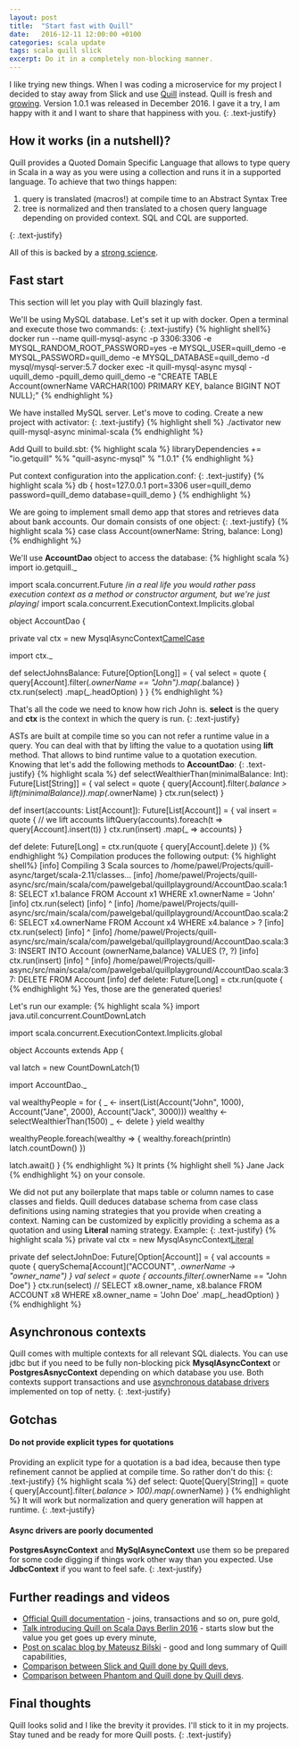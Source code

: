 ```yaml
---
layout: post
title:  "Start fast with Quill"
date:   2016-12-11 12:00:00 +0100
categories: scala update
tags: scala quill slick
excerpt: Do it in a completely non-blocking manner.
---
```

I like trying new things. When I was coding a microservice for
my project I decided to stay away from Slick and use [Quill][quill] instead.
Quill is fresh and [growing][quill-popularity].
Version 1.0.1 was released in December 2016.
I gave it a try, I am happy with it and I want to share that happiness with you.
{: .text-justify}

## How it works (in a nutshell)?
Quill provides a Quoted Domain Specific Language that allows to
type query in Scala in a way as you were using a collection and runs it in a supported language.
To achieve that two things happen:
<ol>
<li> query is translated (macros!) at compile time to an Abstract Syntax Tree </li>
<li> tree is normalized and then translated to a chosen query language depending on provided context.
 SQL and CQL are supported.</li>
 </ol>
 {: .text-justify}

All of this is backed by a [strong science][quill-science].

## Fast start
This section will let you play with Quill blazingly fast.

We'll be using MySQL database.
Let's set it up with docker.
Open a terminal and execute those two commands:
{: .text-justify}
{% highlight shell%}
docker run --name quill-mysql-async -p 3306:3306 -e MYSQL_RANDOM_ROOT_PASSWORD=yes -e MYSQL_USER=quill_demo -e MYSQL_PASSWORD=quill_demo -e MYSQL_DATABASE=quill_demo -d mysql/mysql-server:5.7
docker exec -it quill-mysql-async mysql -uquill_demo -pquill_demo quill_demo -e "CREATE TABLE Account(ownerName VARCHAR(100) PRIMARY KEY, balance BIGINT NOT NULL);"
{% endhighlight %}

We have installed MySQL server.
Let's move to coding.
Create a new project with activator:
{: .text-justify}
{% highlight shell %}
./activator new quill-mysql-async minimal-scala
{% endhighlight %}

Add Quill to build.sbt:
{% highlight scala %}
libraryDependencies += "io.getquill" %% "quill-async-mysql" % "1.0.1"
{% endhighlight %}

Put context configuration into the application.conf:
{: .text-justify}
{% highlight scala %}
db {
  host=127.0.0.1
  port=3306
  user=quill_demo
  password=quill_demo
  database=quill_demo
}
{% endhighlight %}

We are going to implement small demo app that stores and retrieves data about bank accounts.
Our domain consists of one object:
{: .text-justify}
{% highlight scala %}
case class Account(ownerName: String, balance: Long)
{% endhighlight %}

We'll use **AccountDao** object to access the database:
{% highlight scala %}
import io.getquill._

import scala.concurrent.Future
/*in a real life you would rather pass execution context as
  a method or constructor argument, but we're just playing*/
import scala.concurrent.ExecutionContext.Implicits.global

object AccountDao {

  private val ctx = new MysqlAsyncContext[CamelCase]("db")

  import ctx._

  def selectJohnsBalance: Future[Option[Long]] = {
    val select = quote {
      query[Account].filter(_.ownerName == "John").map(_.balance)
    }
    ctx.run(select)
      .map(_.headOption)
  }
}
{% endhighlight %}

That's all the code we need to know how rich John is.
**select** is the query and **ctx** is the context in which the query is run.
{: .text-justify}

ASTs are built at compile time so you can not refer a runtime value in a query.
You can deal with that by lifting the value to a quotation using **lift** method.
That allows to bind runtime value to a quotation execution.
Knowing that let's add the following methods to **AccountDao**:
{: .text-justify}
{% highlight scala %}
def selectWealthierThan(minimalBalance: Int): Future[List[String]] = {
  val select = quote {
    query[Account].filter(_.balance > lift(minimalBalance)).map(_.ownerName)
  }
  ctx.run(select)
}

def insert(accounts: List[Account]): Future[List[Account]] = {
  val insert = quote {
    // we lift accounts
    liftQuery(accounts).foreach(t => query[Account].insert(t))
  }
  ctx.run(insert)
     .map(_ => accounts)
}

def delete: Future[Long] = ctx.run(quote {
  query[Account].delete
})
{% endhighlight %}
Compilation produces the following output:
{% highlight shell%}
[info] Compiling 3 Scala sources to /home/pawel/Projects/quill-async/target/scala-2.11/classes...
[info] /home/pawel/Projects/quill-async/src/main/scala/com/pawelgebal/quillplayground/AccountDao.scala:18: SELECT x1.balance FROM Account x1 WHERE x1.ownerName = 'John'
[info]     ctx.run(select)
[info]            ^
[info] /home/pawel/Projects/quill-async/src/main/scala/com/pawelgebal/quillplayground/AccountDao.scala:26: SELECT x4.ownerName FROM Account x4 WHERE x4.balance > ?
[info]     ctx.run(select)
[info]            ^
[info] /home/pawel/Projects/quill-async/src/main/scala/com/pawelgebal/quillplayground/AccountDao.scala:33: INSERT INTO Account (ownerName,balance) VALUES (?, ?)
[info]     ctx.run(insert)
[info]            ^
[info] /home/pawel/Projects/quill-async/src/main/scala/com/pawelgebal/quillplayground/AccountDao.scala:37: DELETE FROM Account
[info]   def delete: Future[Long] = ctx.run(quote {
{% endhighlight %}
Yes, those are the generated queries!

Let's run our example:
{% highlight scala %}
import java.util.concurrent.CountDownLatch

import scala.concurrent.ExecutionContext.Implicits.global

object Accounts extends App {

  val latch = new CountDownLatch(1)

  import AccountDao._

  val wealthyPeople = for {
    _ <- insert(List(Account("John", 1000), Account("Jane", 2000), Account("Jack", 3000)))
    wealthy <- selectWealthierThan(1500)
    _ <- delete
  } yield wealthy

  wealthyPeople.foreach(wealthy => {
    wealthy.foreach(println)
    latch.countDown()
  })

  latch.await()
}
{% endhighlight %}
It prints
{% highlight shell %}
Jane
Jack
{% endhighlight %}
on your console.

We did not put any boilerplate that maps table or column names to case classes and fields.
Quill deduces database schema from case class definitions using naming strategies that you provide when creating a context.
Naming can be customized by explicitly providing a schema as a quotation and using **Literal** naming strategy.
Example:
{: .text-justify}
{% highlight scala %}
private val ctx = new MysqlAsyncContext[Literal]("db")

private def selectJohnDoe: Future[Option[Account]] = {
   val accounts = quote {
     querySchema[Account]("ACCOUNT", _.ownerName -> "owner_name")
   }
   val select = quote {
     accounts.filter(_.ownerName == "John Doe")
   }
   ctx.run(select) // SELECT x8.owner_name, x8.balance FROM ACCOUNT x8 WHERE x8.owner_name = 'John Doe'
      .map(_.headOption)
}
{% endhighlight %}

## Asynchronous contexts
Quill comes with multiple contexts for all relevant SQL dialects.
You can use jdbc but if you need to be fully non-blocking pick **MysqlAsyncContext** or **PostgresAsnycContext** depending on which database you use.
Both contexts support transactions and use [asynchronous database drivers][db-async] implemented on top of netty.
{: .text-justify}
## Gotchas

#### Do not provide explicit types for quotations
Providing an explicit type for a quotation is a bad idea, because then type refinement cannot be applied at compile time.
So rather don't do this:
{: .text-justify}
{% highlight scala %}
def select: Quote[Query[String]] = quote {
    query[Account].filter(_.balance > 100).map(_.ownerName)
  }
{% endhighlight %}
It will work but normalization and query generation will happen at runtime.
{: .text-justify}

#### Async drivers are poorly documented
**PostgresAsyncContext** and **MySqlAsyncContext** use them so be prepared for some code digging if things work other way than you expected.
Use **JdbcContext** if you want to feel safe.
{: .text-justify}


## Further readings and videos
* [Official Quill documentation][quill] - joins, transactions and so on, pure gold,
* [Talk introducing Quill on Scala Days Berlin 2016][quill-video] - starts slow but the value you get goes up every minute,
* [Post on scalac blog by Mateusz Bilski][scalac-blog] - good and long summary of Quill capabilities,
* [Comparison between Slick and Quill done by Quill devs][quill-slick],
* [Comparison between Phantom and Quill done by Quill devs][quill-cassandra].


## Final thoughts
Quill looks solid and I like the brevity it provides.
I'll stick to it in my projects.
Stay tuned and be ready for more Quill posts.
{: .text-justify}

[quill]:https://github.com/getquill
[quill-popularity]:https://scala.libhunt.com/project/quill
[quill-science]:http://homepages.inf.ed.ac.uk/wadler/papers/qdsl/qdsl.pdf
[akka-http-quill-async]:https://github.com/pgebal
[db-async]:https://github.com/mauricio/postgresql-async
[async-pool]:https://github.com/mauricio/postgresql-async/blob/master/db-async-common/src/main/scala/com/github/mauricio/async/db/pool/PoolConfiguration.scala
[quill-cassandra]:https://github.com/getquill/quill/blob/master/CASSANDRA.md
[quill-slick]:https://github.com/getquill/quill/blob/master/SLICK.md
[quill-video]:https://www.youtube.com/watch?v=nqSYccoSeio
[scalac-blog]:https://blog.scalac.io/2016/07/21/compile-time-queries-with-quill.html

